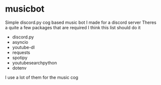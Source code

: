 # musicbot
Simple discord.py cog based music bot I made for a discord server
Theres a quite a few packages that are required I think this list should do it
- discord.py
- asyncio
- youtube-dl
- requests
- spotipy
- youtubesearchpython
- dotenv

I use a lot of them for the music cog
